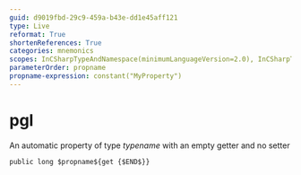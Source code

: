 ```yaml
---
guid: d9019fbd-29c9-459a-b43e-dd1e45aff121
type: Live
reformat: True
shortenReferences: True
categories: mnemonics
scopes: InCSharpTypeAndNamespace(minimumLanguageVersion=2.0), InCSharpTypeMember(minimumLanguageVersion=2.0)
parameterOrder: propname
propname-expression: constant("MyProperty")
---
```


# pgl

An automatic property of type $typename$ with an empty getter and no setter

```
public long $propname${get {$END$}}
```
